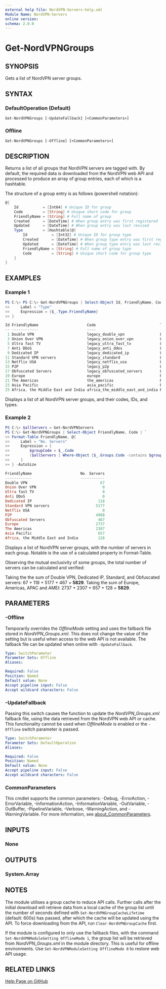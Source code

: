 ```yaml
---
external help file: NordVPN-Servers-help.xml
Module Name: NordVPN-Servers
online version:
schema: 2.0.0
---
```


# Get-NordVPNGroups

## SYNOPSIS
Gets a list of NordVPN server groups.

## SYNTAX

### DefaultOperation (Default)
```
Get-NordVPNGroups [-UpdateFallback] [<CommonParameters>]
```

### Offline
```
Get-NordVPNGroups [-Offline] [<CommonParameters>]
```

## DESCRIPTION
Returns a list of all groups that NordVPN servers are tagged with. By default,
the required data is downloaded from the NordVPN web API and processed to
produce an array of group entries, each of which is a hashtable.

The structure of a group entry is as follows (powershell notation):

```powershell
@{
    Id           = [Int64] # Unique ID for group
    Code         = [String] # Unique short code for group
    FriendlyName = [String] # Full name of group
    Created      = [DateTime] # When group entry was first registered
    Updated      = [DateTime] # When group entry was last revised
    Type         = [Hashtable]@{
        Id           = [Int32] # Unique ID for group type
        Created      = [DateTime] # When group type entry was first registered
        Updated      = [DateTime] # When group type entry was last revised
        FriendlyName = [String] # Full name of group type
        Code         = [String] # Unique short code for group type
    }
}
```

## EXAMPLES

### Example 1
```powershell
PS C:\> PS C:\> Get-NordVPNGroups | Select-Object Id, FriendlyName, Code, @{
>>     Label = "Type"
>>     Expression = {$_.Type.FriendlyName}
>> }

Id FriendlyName                      Code                             Type
-- ------------                      ----                             ----
 1 Double VPN                        legacy_double_vpn                Legacy category
 3 Onion Over VPN                    legacy_onion_over_vpn            Legacy category
 5 Ultra fast TV                     legacy_ultra_fast_tv             Legacy category
 7 Anti DDoS                         legacy_anti_ddos                 Legacy category
 9 Dedicated IP                      legacy_dedicated_ip              Legacy category
11 Standard VPN servers              legacy_standard                  Legacy category
13 Netflix USA                       legacy_netflix_usa               Legacy category
15 P2P                               legacy_p2p                       Legacy category
17 Obfuscated Servers                legacy_obfuscated_servers        Legacy category
19 Europe                            europe                           Regions
21 The Americas                      the_americas                     Regions
23 Asia Pacific                      asia_pacific                     Regions
25 Africa, the Middle East and India africa_the_middle_east_and_india Regions
```

Displays a list of all NordVPN server groups, and their codes, IDs, and types.

### Example 2
```powershell
PS C:\> $allServers = Get-NordVPNServers
PS C:\> Get-NordVPNGroups | Select-Object FriendlyName, Code | `
>> Format-Table FriendlyName, @{
>>     Label = "No. Servers"
>>     Expression = {
>>         $groupCode = $_.Code
>>         ($allServers | Where-Object {$_.Groups.Code -contains $groupCode}).Count
>>     }
>> } -AutoSize

FriendlyName                      No. Servers
------------                      -----------
Double VPN                                 67
Onion Over VPN                              0
Ultra fast TV                               0
Anti DDoS                                   0
Dedicated IP                              118
Standard VPN servers                     5177
Netflix USA                                 0
P2P                                      4988
Obfuscated Servers                        467
Europe                                   2737
The Americas                             2307
Asia Pacific                              657
Africa, the Middle East and India         128
```

Displays a list of NordVPN server groups, with the number of servers in each
group. Notable is the use of a calculated property in Format-Table.

Observing the mutual exclusivity of some groups, the total number of servers
can be calculated and verified:

Taking the the sum of Double VPN, Dedicated IP, Standard, and Obfuscated
servers: 67 + 118 + 5177 + 467 = **5829**. Taking the sum of Europe, Americas,
APAC and AMEI: 2737 + 2307 + 657 + 128 = **5829**.

## PARAMETERS

### -Offline
Temporarily overrides the *OfflineMode* setting and uses the fallback
file stored in *NordVPN_Groups.xml*. This does not change the value of
the setting but is useful when access to the web API is not available. The
fallback file can be updated when online with `-UpdateFallback`.

```yaml
Type: SwitchParameter
Parameter Sets: Offline
Aliases:

Required: False
Position: Named
Default value: None
Accept pipeline input: False
Accept wildcard characters: False
```

### -UpdateFallback
Passing this switch causes the function to update the *NordVPN_Groups.xml*
fallback file, using the data retrieved from the NordVPN web API or cache. This
functionality cannot be used when *OfflineMode* is enabled or the `-Offline`
switch parameter is passed.

```yaml
Type: SwitchParameter
Parameter Sets: DefaultOperation
Aliases:

Required: False
Position: Named
Default value: None
Accept pipeline input: False
Accept wildcard characters: False
```

### CommonParameters
This cmdlet supports the common parameters: -Debug, -ErrorAction, -ErrorVariable, -InformationAction, -InformationVariable, -OutVariable, -OutBuffer, -PipelineVariable, -Verbose, -WarningAction, and -WarningVariable. For more information, see [about_CommonParameters](http://go.microsoft.com/fwlink/?LinkID=113216).

## INPUTS

### None

## OUTPUTS

### System.Array

## NOTES
The module utilises a group cache to reduce API calls. Further calls after
the initial download will retrieve data from a local cache of the group list
until the number of seconds defined with `Set-NordVPNGroupCacheLifetime`
(default: 600s) has passed, after which the cache will be updated using the
API. To force downloading from the API, run `Clear-NordVPNGroupCache` first.

If the module is configured to only use the fallback files, with the command
`Set-NordVPNModuleSetting OfflineMode 1`, the group list will be retrieved from
*NordVPN_Groups.xml* in the module directory. This is useful for offline
environments. Use `Set-NordVPNModuleSetting OfflineMode 0` to restore web API usage.

## RELATED LINKS

[Help Page on GitHub](https://github.com/TheFreeman193/NordVPN-Servers/blob/master/docs/Get-NordVPNGroups.md)

